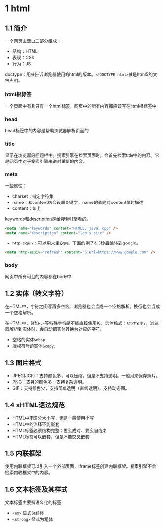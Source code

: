 # 1 html

## 1.1 简介

一个网页主要由三部分组成：

- 结构：HTML
- 表现：CSS
- 行为：JS

doctype：用来告诉浏览器使用的html的版本。`<!DOCTYPE html>`就是html5的文档声明。

### html根标签

一个页面中有且只有一个html标签，网页中的所有内容都应该写在html根标签中

### head

head标签中的内容是帮助浏览器解析页面的

### title

显示在浏览器的标题栏中。搜索引擎在检索页面时，会首先检索title中的内容。它是网页中对于搜索引擎来说对重要的内容。

### meta

一些属性：

- charset：指定字符集
- name：和content结合设置关键字，name的值是对content值的描述
- content：如上

keywords和description是给搜索引擎看的。

```html
<meta name="keywords" content="HTML5, java, cpp" />
<meta name="description" content="leo's site" />
```

- http-equiv：可以用来重定向。下面的例子在5秒后跳转到google。

```html
<meta http-equiv="refresh" content="5;url=https://www.google.com" />
```

### body

网页中所有可见的内容都在body中

## 1.2 实体（转义字符）

在HTML中，字符之间写再多空格，浏览器也会当成一个空格解析，换行也会当成一个空格解析。

在HTML中，诸如`<`,`>`等特殊字符是不能直接使用的。实体格式：`&实体名字;`。浏览器解析到实体时，会自动把实体转换为对应的字符。

- 空格的实体`&nbsp;`
- 版权符号的实体`&copy;`

## 1.3 图片格式

- JPEG(JGP)：支持颜色多，可以压缩，但是不支持透明。一般用来保存照片。
- PNG：支持的颜色多，支持复杂透明。
- GIF：支持颜色少，支持简单透明（直线透明），支持动态图。

## 1.4 xHTML语法规范

- HTML中不区分大小写，但是一般使用小写
- HTML中的注释不能嵌套
- HTML标签必须结构完整：要么成对、要么自结束
- HTML标签可以嵌套，但是不能交叉嵌套

## 1.5 内联框架

使用内联框架可以引入一个外部页面，iframe标签创建内联框架。搜索引擎不会检索内联框架中的内容。

## 1.6 文本标签及其样式

文本标签主要指语义化的标签

- `<em>` 显式为斜体
- `<strong>` 显式为粗体
